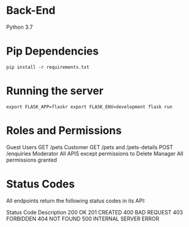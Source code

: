 # Back-End

Python 3.7

# Pip Dependencies

`pip install -r requirements.txt`

# Running the server

`export FLASK_APP=flaskr
export FLASK_ENV=development
flask run`

#  Roles and Permissions
Guest Users     GET /pets
Customer        GET /pets and /pets-details  POST /enquiries
Moderator       All APIS except permissions to Delete 
Manager         All permissions granted


# Status Codes
All endpoints return the following status codes in its API:

Status  Code Description
200	    OK
201     CREATED
400     BAD REQUEST
403     FORBIDDEN
404     NOT FOUND
500     INTERNAL SERVER ERROR